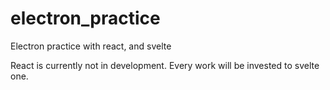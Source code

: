 # electron_practice

Electron practice with react, and svelte

React is currently not in development.
Every work will be invested to svelte one.

